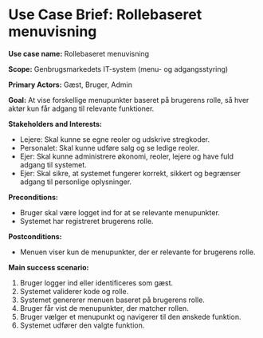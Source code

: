 ﻿# Use Case Brief: Rollebaseret menuvisning

**Use case name:** 
Rollebaseret menuvisning

**Scope:** 
Genbrugsmarkedets IT-system (menu- og adgangsstyring)

**Primary Actors:** 
Gæst, Bruger, Admin

**Goal:** 
At vise forskellige menupunkter baseret på brugerens rolle, så hver aktør kun får adgang til relevante funktioner.

**Stakeholders and Interests:**
- Lejere: Skal kunne se egne reoler og udskrive stregkoder.
- Personalet: Skal kunne udføre salg og se ledige reoler.
- Ejer: Skal kunne administrere økonomi, reoler, lejere og have fuld adgang til systemet.
- Ejer: Skal sikre, at systemet fungerer korrekt, sikkert og begrænser adgang til personlige oplysninger.

**Preconditions:** 
- Bruger skal være logget ind for at se relevante menupunkter.
- Systemet har registreret brugerens rolle.

**Postconditions:**
- Menuen viser kun de menupunkter, der er relevante for brugerens rolle.

**Main success scenario:**
1. Bruger logger ind eller identificeres som gæst.
2. Systemet validerer kode og rolle.
3. Systemet genererer menuen baseret på brugerens rolle.
1. Bruger får vist de menupunkter, der matcher rollen.
1. Bruger vælger et menupunkt og navigerer til den ønskede funktion.
1. Systemet udfører den valgte funktion. 
